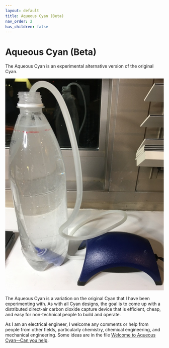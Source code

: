 ```yaml
---
layout: default
title: Aqueous Cyan (Beta)
nav_order: 2
has_children: false
---
```


# Aqueous Cyan (Beta)

The Aqueous Cyan is an experimental alternative version of the original Cyan.

![image](../../assets/images/aqueous_cyan_beta.png)

The Aqueous Cyan is a variation on the original Cyan that I have been experimenting with. As with all Cyan designs, the goal is to come up with a distributed direct-air carbon dioxide capture device that is efficient, cheap, and easy for non-technical people to build and operate.

As I am an electrical engineer, I welcome any comments or help from people from other fields, particularly chemistry, chemical engineering, and mechanical engineering. Some ideas are in the file [Welcome to Aqueous Cyan--Can you help](../../Reference_Docs/Aqueous-Cyan/Welcome%20to%20Aqueous%20Cyan--Can%20you%20help.pdf).
